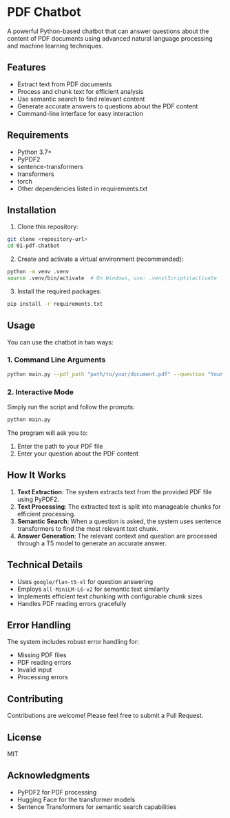 # PDF Chatbot

A powerful Python-based chatbot that can answer questions about the content of PDF documents using advanced natural language processing and machine learning techniques.

## Features

- Extract text from PDF documents
- Process and chunk text for efficient analysis
- Use semantic search to find relevant content
- Generate accurate answers to questions about the PDF content
- Command-line interface for easy interaction

## Requirements

- Python 3.7+
- PyPDF2
- sentence-transformers
- transformers
- torch
- Other dependencies listed in requirements.txt

## Installation

1. Clone this repository:
```bash
git clone <repository-url>
cd 01-pdf-chatbot
```

2. Create and activate a virtual environment (recommended):
```bash
python -m venv .venv
source .venv/bin/activate  # On Windows, use: .venv\Scripts\activate
```

3. Install the required packages:
```bash
pip install -r requirements.txt
```

## Usage

You can use the chatbot in two ways:

### 1. Command Line Arguments

```bash
python main.py --pdf_path "path/to/your/document.pdf" --question "Your question here?"
```

### 2. Interactive Mode

Simply run the script and follow the prompts:

```bash
python main.py
```

The program will ask you to:
1. Enter the path to your PDF file
2. Enter your question about the PDF content

## How It Works

1. **Text Extraction**: The system extracts text from the provided PDF file using PyPDF2.
2. **Text Processing**: The extracted text is split into manageable chunks for efficient processing.
3. **Semantic Search**: When a question is asked, the system uses sentence transformers to find the most relevant text chunk.
4. **Answer Generation**: The relevant context and question are processed through a T5 model to generate an accurate answer.

## Technical Details

- Uses `google/flan-t5-xl` for question answering
- Employs `all-MiniLM-L6-v2` for semantic text similarity
- Implements efficient text chunking with configurable chunk sizes
- Handles PDF reading errors gracefully

## Error Handling

The system includes robust error handling for:
- Missing PDF files
- PDF reading errors
- Invalid input
- Processing errors

## Contributing

Contributions are welcome! Please feel free to submit a Pull Request.

## License

MIT

## Acknowledgments

- PyPDF2 for PDF processing
- Hugging Face for the transformer models
- Sentence Transformers for semantic search capabilities 